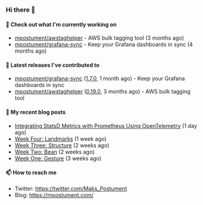 ### Hi there 👋

#### 👷 Check out what I'm currently working on

- [mpostument/awstaghelper](https://github.com/mpostument/awstaghelper) - AWS bulk tagging tool (3 months ago)
- [mpostument/grafana-sync](https://github.com/mpostument/grafana-sync) - Keep your Grafana dashboards in sync (4 months ago)

#### 🔭 Latest releases I've contributed to

- [mpostument/grafana-sync](https://github.com/mpostument/grafana-sync) ([1.7.0](https://github.com/mpostument/grafana-sync/releases/tag/1.7.0), 1 month ago) - Keep your Grafana dashboards in sync
- [mpostument/awstaghelper](https://github.com/mpostument/awstaghelper) ([0.19.0](https://github.com/mpostument/awstaghelper/releases/tag/0.19.0), 3 months ago) - AWS bulk tagging tool

#### 📜 My recent blog posts

- [Integrating StatsD Metrics with Prometheus Using OpenTelemetry](https://mpostument.com/posts/programming/observability/otel-statsd/) (1 day ago)
- [Week Four: Landmarks](https://mpostument.com/posts/drawing/figure_drawing/week_four_landmark/) (1 week ago)
- [Week Three: Structure](https://mpostument.com/posts/drawing/figure_drawing/week_three_structure/) (2 weeks ago)
- [Week Two: Bean](https://mpostument.com/posts/drawing/figure_drawing/week_two_bean/) (2 weeks ago)
- [Week One: Gesture](https://mpostument.com/posts/drawing/figure_drawing/week_one_gesture/) (3 weeks ago)

#### 📫 How to reach me

- Twitter: https://twitter.com/Maks_Postument
- Blog: https://mpostument.com/
